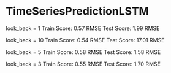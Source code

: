 # TimeSeriesPredictionLSTM
look_back = 1
Train Score: 0.57 RMSE
Test Score: 1.99 RMSE

look_back = 10
Train Score: 0.54 RMSE
Test Score: 17.01 RMSE

look_back = 5
Train Score: 0.58 RMSE
Test Score: 1.58 RMSE

look_back = 3
Train Score: 0.55 RMSE
Test Score: 1.70 RMSE

